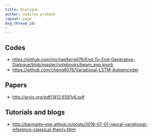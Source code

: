 ```yaml
---
title: Dialogue
author: aaditya prakash
layout: page
dsq_thread_id:
- 
---
```


## Codes
* <https://github.com/michaelfarrell76/End-To-End-Generative-Dialogue/blob/master/notebooks/beam_exp.ipynb>
* <https://github.com/cheng6076/Variational-LSTM-Autoencoder>

## Papers

* <http://arxiv.org/pdf/1412.6581v6.pdf>


## Tutorials and blogs

* <http://barmaley-exe.github.io/posts/2016-07-01-neural-variational-inference-classical-theory.html>

